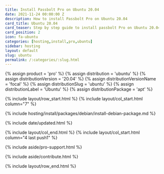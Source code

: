 ```yaml
---
title: Install Passbolt Pro on Ubuntu 20.04
date: 2021-11-24 00:00:00 Z
description: How to install Passbolt Pro on Ubuntu 20.04
card_title: Ubuntu 20.04
card_teaser: Step by step guide to install passbolt Pro on Ubuntu 20.04
card_position: 2
icon: fa-ubuntu
categories: [hosting,install,pro,ubuntu]
sidebar: hosting
layout: default
slug: ubuntu
permalink: /:categories/:slug.html
---
```


{% assign product = 'pro' %}
{% assign distribution = 'ubuntu' %}
{% assign distributionVersion = '20.04' %}
{% assign distributionVersionName = 'focal' %}
{% assign distributionSlug = 'ubuntu' %}
{% assign distributionLabel = 'Ubuntu' %}
{% assign distributionPackage = 'apt' %}

{% include layout/row_start.html %}
{% include layout/col_start.html column="7" %}

{% include hosting/install/packages/debian/install-debian-package.md %}

{% include date/updated.html %}

{% include layout/col_end.html %}
{% include layout/col_start.html column="4 last push1" %}

{% include aside/pro-support.html %}

{% include aside/contribute.html %}

{% include layout/row_end.html %}

